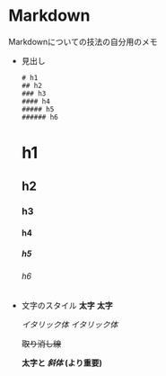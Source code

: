 # Markdown
Markdownについての技法の自分用のメモ

-  見出し

    ```
    # h1
    ## h2
    ### h3
    #### h4
    ##### h5
    ###### h6
    ```
    # h1
    ## h2
    ### h3
    #### h4
    ##### h5
    ###### h6

- 文字のスタイル
    **太字** __太字__

    *イタリック体* _イタリック体_

    ~~取り消し線~~ 

    **太字と _斜体_ (より重要)**
